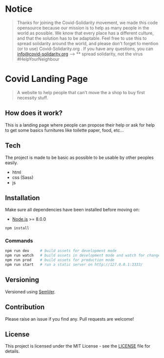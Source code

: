 # Notice

> Thanks for joining the Covid-Solidarity movement, we made this code opensource because our mission is to help as many people in the world as possible. We know that every place has a different culture, and that the solution has to be adaptable. Feel free to use this to spread solidarity around the world, and please don't forget to mention (or to use) Covid-Solidarity.org . If you have any questions, you can [info@covid-solidarity.org](info@covid-solidarity.org) --> ** spread solidarity, not the virus #HelpYourNeighbour 

# Covid Landing Page

> A website to help people that can't move the a shop to buy first necessity stuff.

## How does it work?

This is a landing page where people can propose their help or ask for help to
get some basics furnitures like toilette paper, food, etc...


## Tech

The project is made to be basic as possible to be usable by other peoples easily.
- html
- css (Sass)
- js 


## Installation

Make sure all dependencies have been installed before moving on:

- [Node.js](http://nodejs.org/) >= 8.0.0

```bash
npm install
```

### Commands

```bash
npm run dev     # build assets for development mode
npm run watch   # build assets in development mode and watch for change
npm run prod    # build assets for production mode
npm run start   # run a static server on http://127.0.0.1:3333/
```

## Versioning

Versioned using [SemVer](http://semver.org/).


## Contribution

Please raise an issue if you find any. Pull requests are welcome!


## License

This project is licensed under the MIT License - see the [LICENSE](https://github.com/GraphtyLove/covid-19-helper/blob/master/LICENSE) file for details.
